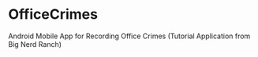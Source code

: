 OfficeCrimes
============

Android Mobile App for Recording Office Crimes (Tutorial Application from Big Nerd Ranch)

